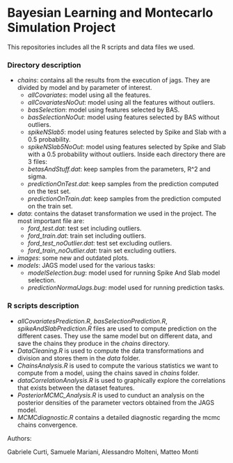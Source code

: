 # Bayesian Learning and Montecarlo Simulation Project

This repositories includes all the R scripts and data files we used. 

### Directory description
- *chains*: contains all the results from the execution of jags. They are divided by model and by parameter of interest.
	- *allCovariates*: model using all the features.
	- *allCovariatesNoOut*: model using all the features without outliers.
	- *basSelection*: model using features selected by BAS.
	- *basSelectionNoOut*: model using features selected by BAS without outliers.
	- *spikeNSlab5*: model using features selected by Spike and Slab with a 0.5 probability.
	- *spikeNSlab5NoOut*: model using features selected by Spike and Slab with a 0.5 probability without outliers.
	Inside each directory there are 3 files:
	- *betasAndStuff.dat*: keep samples from the parameters, R^2 and sigma.
	- *predictionOnTest.dat*: keep samples from the prediction computed on the test set.
	- *predictionOnTrain.dat*: keep samples from the prediction computed on the train set.
- *data*: contains the dataset transformation we used in the project. The most important file are:
	- *ford_test.dat*: test set including outliers.
	- *ford_train.dat*: train set including outliers.
	- *ford_test_noOutlier.dat*: test set excluding outliers.
	- *ford_train_noOutlier.dat*: train set excluding outliers.
- *images*: some new and outdated plots.
- *models*: JAGS model used for the various tasks:
	- *modelSelection.bug*: model used for running Spike And Slab model selection.
	- *predictionNormalJags.bug*: model used for running prediction tasks.

### R scripts description
- *allCovariatesPrediction.R*, *basSelectionPrediction.R*, *spikeAndSlabPrediction.R* files are used to compute prediction on the different cases. They use the same model but on different data, and save the chains they produce in the *chains* directory.
- *DataCleaning.R* is used to compute the data transformations and division and stores them in the *data* folder.
- *ChainsAnalysis.R* is used to compute the various statistics we want to compute from a model, using the chains saved in *chains* folder.
- *dataCorrelationAnalysis.R* is used to graphically explore the correlations that exists between the dataset features.
- *PosteriorMCMC_Analysis.R* is used to cunduct an analysis on the posterior densities of the parameter vectors obtained from the JAGS model.
- *MCMCdiagnostic.R* contains a detailed diagnostic regarding the mcmc chains convergence.

Authors:

Gabriele Curti, Samuele Mariani, Alessandro Molteni, Matteo Monti
